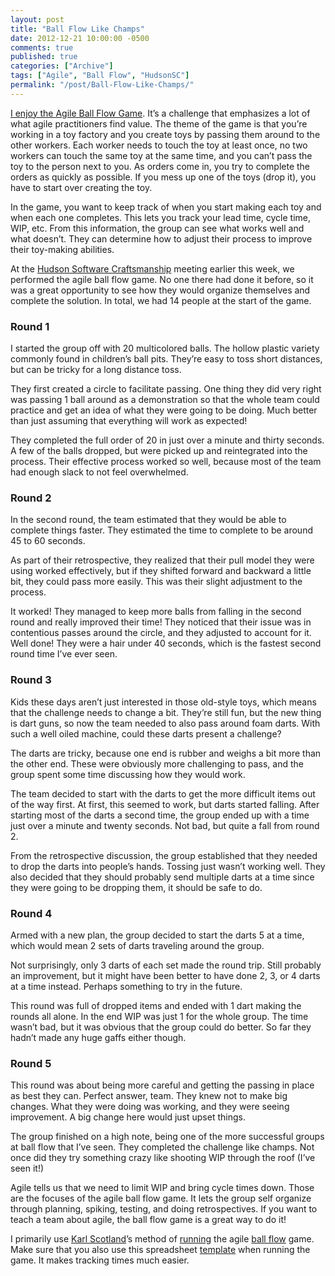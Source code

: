 ```yaml
---
layout: post
title: "Ball Flow Like Champs"
date: 2012-12-21 10:00:00 -0500
comments: true
published: true
categories: ["Archive"]
tags: ["Agile", "Ball Flow", "HudsonSC"]
permalink: "/post/Ball-Flow-Like-Champs/"
---
```

<!-- more -->



<p><a href="/post/Ball-Flow-Recap-CodeMash-Coding-Dojo.aspx" target="_blank">I enjoy the Agile Ball Flow Game</a>. It’s a challenge that emphasizes a lot of what agile practitioners find value. The theme of the game is that you’re working in a toy factory and you create toys by passing them around to the other workers. Each worker needs to touch the toy at least once, no two workers can touch the same toy at the same time, and you can’t pass the toy to the person next to you. As orders come in, you try to complete the orders as quickly as possible. If you mess up one of the toys (drop it), you have to start over creating the toy. </p>  <p>In the game, you want to keep track of when you start making each toy and when each one completes. This lets you track your lead time, cycle time, WIP, etc. From this information, the group can see what works well and what doesn’t. They can determine how to adjust their process to improve their toy-making abilities.</p>  <p>At the <a href="http://hudsonsc.com/" target="_blank">Hudson Software Craftsmanship</a> meeting earlier this week, we performed the agile ball flow game. No one there had done it before, so it was a great opportunity to see how they would organize themselves and complete the solution. In total, we had 14 people at the start of the game.</p>  <h3>Round 1</h3>  <p>I started the group off with 20 multicolored balls. The hollow plastic variety commonly found in children’s ball pits. They’re easy to toss short distances, but can be tricky for a long distance toss.</p>  <p>They first created a circle to facilitate passing. One thing they did very right was passing 1 ball around as a demonstration so that the whole team could practice and get an idea of what they were going to be doing. Much better than just assuming that everything will work as expected! </p>  <p>They completed the full order of 20 in just over a minute and thirty seconds. A few of the balls dropped, but were picked up and reintegrated into the process. Their effective process worked so well, because most of the team had enough slack to not feel overwhelmed.</p>  <h3>Round 2</h3>  <p>In the second round, the team estimated that they would be able to complete things faster. They estimated the time to complete to be around 45 to 60 seconds.</p>  <p>As part of their retrospective, they realized that their pull model they were using worked effectively, but if they shifted forward and backward a little bit, they could pass more easily. This was their slight adjustment to the process.</p>  <p>It worked! They managed to keep more balls from falling in the second round and really improved their time! They noticed that their issue was in contentious passes around the circle, and they adjusted to account for it. Well done! They were a hair under 40 seconds, which is the fastest second round time I’ve ever seen.</p>  <h3>Round 3</h3>  <p>Kids these days aren’t just interested in those old-style toys, which means that the challenge needs to change a bit. They’re still fun, but the new thing is dart guns, so now the team needed to also pass around foam darts. With such a well oiled machine, could these darts present a challenge?</p>  <p>The darts are tricky, because one end is rubber and weighs a bit more than the other end. These were obviously more challenging to pass, and the group spent some time discussing how they would work.</p>  <p>The team decided to start with the darts to get the more difficult items out of the way first. At first, this seemed to work, but darts started falling. After starting most of the darts a second time, the group ended up with a time just over a minute and twenty seconds. Not bad, but quite a fall from round 2.</p>  <p>From the retrospective discussion, the group established that they needed to drop the darts into people’s hands. Tossing just wasn’t working well. They also decided that they should probably send multiple darts at a time since they were going to be dropping them, it should be safe to do.</p>  <h3>Round 4</h3>  <p>Armed with a new plan, the group decided to start the darts 5 at a time, which would mean 2 sets of darts traveling around the group.</p>  <p>Not surprisingly, only 3 darts of each set made the round trip. Still probably an improvement, but it might have been better to have done 2, 3, or 4 darts at a time instead. Perhaps something to try in the future.</p>  <p>This round was full of dropped items and ended with 1 dart making the rounds all alone. In the end WIP was just 1 for the whole group. The time wasn’t bad, but it was obvious that the group could do better. So far they hadn’t made any huge gaffs either though.</p>  <h3>Round 5</h3>  <p>This round was about being more careful and getting the passing in place as best they can. Perfect answer, team. They knew not to make big changes. What they were doing was working, and they were seeing improvement. A big change here would just upset things.</p>  <p>The group finished on a high note, being one of the more successful groups at ball flow that I’ve seen. They completed the challenge like champs. Not once did they try something crazy like shooting WIP through the roof (I’ve seen it!)</p>  <p>Agile tells us that we need to limit WIP and bring cycle times down. Those are the focuses of the agile ball flow game. It lets the group self organize through planning, spiking, testing, and doing retrospectives. If you want to teach a team about agile, the ball flow game is a great way to do it!</p>  <p>I primarily use <a href="http://availagility.co.uk/" target="_blank">Karl Scotland</a>’s method of <a href="http://availagility.co.uk/2011/07/19/running-the-ball-flow-game/" target="_blank">running</a> the agile <a href="http://availagility.co.uk/2010/11/17/the-ball-flow-game/" target="_blank">ball flow</a> game. Make sure that you also use this spreadsheet <a href="/files/downloads/Ball%20Flow%20Metrics%20Template%201.00.xlsm" target="_blank">template</a> when running the game. It makes tracking times much easier.</p>
